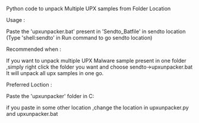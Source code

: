 Python code to unpack Multiple UPX samples from Folder Location

Usage :

Paste the 'upxunpacker.bat' present in 'Sendto_Batfile' in sendto location (Type 'shell:sendto' in Run command to go sendto location)

Recommended when :

If you want to unpack multiple UPX Malware sample present in one folder ,simply right click the folder you want and choose 
sendto->upxunpacker.bat
It will unpack all upx samples in one go.

Preferred Loction :

Paste the 'upxunpacker' folder in C:

if you paste in some other location ,change the location in upxunpacker.py and upxunpacker.bat
